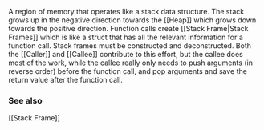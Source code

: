 A region of memory that operates like a stack data structure. The stack grows up in the negative direction towards the [[Heap]] which grows down towards the positive direction.
Function calls create [[Stack Frame|Stack Frames]] which is like a struct that has all the relevant information for a function call. 
Stack frames must be constructed and deconstructed. Both the [[Caller]] and [[Callee]] contribute to this effort, but the callee does most of the work, while the callee really only needs to push arguments (in reverse order) before the function call, and pop arguments and save the return value after the function call.

### See also
[[Stack Frame]]